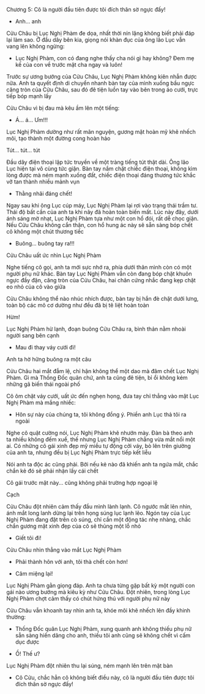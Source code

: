




Chương 5: Cô là người đầu tiên được tôi đích thân sờ ngực đấy!

- Anh... anh

Cửu Châu bị Lục Nghị Phàm đe dọa, nhất thời nín lặng không biết phải đáp lại làm sao. Ở đầu dây bên kia, giọng nói khàn đục của ông lão Lục vẫn vang lên không ngừng:

- Lục Nghị Phàm, con có đang nghe thấy cha nói gì hay không? Đem mẹ kế của con về trước mặt cha ngay và luôn!

Trước sự ương bướng của Cửu Châu, Lục Nghị Phàm không kiên nhẫn được nữa. Anh ta quyết định di chuyển nhanh bàn tay của mình xuống bầu ngực căng tròn của Cửu Châu, sau đó đê tiện luồn tay vào bên trong áo cưới, trực tiếp bóp mạnh lấy

Cửu Châu vì bị đau mà kêu ầm lên một tiếng:

- Á... á... Ưm!!!

Lục Nghị Phàm dường như rất mãn nguyện, gương mặt hoàn mỹ khẽ nhếch môi, tạo thành một đường cong hoàn hảo

Tút... tút... tút

Đầu dây điện thoại lập tức truyền về một tràng tiếng tút thật dài. Ông lão Lục hiện tại vô cùng tức giận. Bàn tay nắm chặt chiếc điện thoại, không kìm lòng được mà ném mạnh xuống đất, chiếc điện thoại đáng thương tức khắc vỡ tan thành nhiều mảnh vụn

- Thằng nhãi đáng chết!

Ngay sau khi ông Lục cúp máy, Lục Nghị Phàm lại rơi vào trạng thái trầm tư. Thái độ bất cần của anh ta khi nãy đã hoàn toàn biến mất. Lúc này đây, dưới ánh sáng mờ nhạt, Lục Nghị Phàm tựa như một con hổ đói, rất dễ chọc giận. Nếu Cửu Châu không cẩn thận, con hổ hung ác này sẽ sẵn sàng bóp chết cô không một chút thương tiếc

- Buông... buông tay ra!!!

Cửu Châu uất ức nhìn Lục Nghị Phàm

Nghe tiếng cô gọi, anh ta mới sực nhớ ra, phía dưới thân mình còn có một người phụ nữ khác. Bàn tay Lục Nghị Phàm vẫn còn đang bóp chặt khuôn ngực đầy đặn, căng tròn của Cửu Châu, hai chân cứng nhắc đang kẹp chặt eo nhỏ của cô vào giữa

Cửu Châu không thể nào nhúc nhích được, bàn tay bị hắn đè chặt dưới lưng, toàn bộ các mô cơ dường như đều đã bị tê liệt hoàn toàn

Hừm!

Lục Nghị Phàm hừ lạnh, đoạn buông Cửu Châu ra, bình thản nằm nhoài người sang bên cạnh

- Mau đi thay váy cưới đi!

Anh ta hờ hững buông ra một câu

Cửu Châu hai mắt đẫm lệ, chỉ hận không thể một dao mà đâm chết Lục Nghị Phàm. Gì mà Thống Đốc quân chứ, anh ta cũng đê tiện, bỉ ổi không kém những gã biến thái ngoài phố

Cô ôm chặt váy cưới, uất ức đến nghẹn họng, đưa tay chỉ thẳng vào mặt Lục Nghị Phàm mà mắng nhiếc:

- Hôn sự này của chúng ta, tôi không đồng ý. Phiền anh Lục thả tôi ra ngoài

Nghe cô quật cường nói, Lục Nghị Phàm khẽ nhướn mày. Đàn bà theo anh ta nhiều không đếm xuể, thế nhưng Lục Nghị Phàm chẳng vừa mắt nổi một ai. Có những cô gái xinh đẹp mỹ miều tự động cởi váy, bò lên trên giường của anh ta, nhưng đều bị Lục Nghị Phàm trực tiếp kết liễu

Nói anh ta độc ác cũng phải. Bởi nếu kẻ nào đã khiến anh ta ngứa mắt, chắc chắn kẻ đó sẽ phải nhận lấy cái chết

Cô gái trước mặt này... cũng không phải trường hợp ngoại lệ

Cạch

Cửu Châu đột nhiên cảm thấy đầu mình lành lạnh. Cô ngước mắt lên nhìn, ánh mắt long lanh dừng lại trên họng súng lục lạnh lẽo. Ngón tay của Lục Nghị Phàm đang đặt trên cò súng, chỉ cần một động tác nhẹ nhàng, chắc chắn gương mặt xinh đẹp của cô sẽ thủng một lỗ nhỏ

- Giết tôi đi!

Cửu Châu nhìn thẳng vào mắt Lục Nghị Phàm

- Phải thành hôn với anh, tôi thà chết còn hơn!

- Câm miệng lại!

Lục Nghị Phàm gằn giọng đáp. Anh ta chưa từng gặp bất kỳ một người con gái nào ương bướng mà kiêu kỳ như Cửu Châu. Đột nhiên, trong lòng Lục Nghị Phàm chợt cảm thấy có chút hứng thú với người phụ nữ này

Cửu Châu vẫn khoanh tay nhìn anh ta, khóe môi khẽ nhếch lên đầy khinh thường:

- Thống Đốc quân Lục Nghị Phàm, xung quanh anh không thiếu phụ nữ sẵn sàng hiến dâng cho anh, thiếu tôi anh cũng sẽ không chết vì cấm dục được

- Ồ! Thế ư?

Lục Nghị Phàm đột nhiên thu lại súng, ném mạnh lên trên mặt bàn

- Cô Cửu, chắc hẳn cô không biết điều này, cô là người đầu tiên được tôi đích thân sờ ngực đấy!




